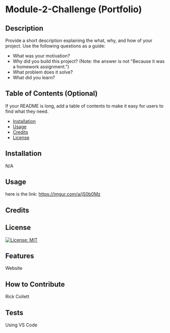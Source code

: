 # Module-2-Challenge (Portfolio)

## Description

Provide a short description explaining the what, why, and how of your project. Use the following questions as a guide:

- What was your motivation?
- Why did you build this project? (Note: the answer is not "Because it was a homework assignment.")
- What problem does it solve?
- What did you learn?

## Table of Contents (Optional)

If your README is long, add a table of contents to make it easy for users to find what they need.

- [Installation](#installation)
- [Usage](#usage)
- [Credits](#credits)
- [License](#license)

## Installation

N/A

## Usage

 here is the link: https://imgur.com/a/jS0b0Mz
 
 
## Credits
 

## License

 [![License: MIT](https://img.shields.io/badge/License-MIT-yellow.svg)](https://opensource.org/licenses/MIT)
 

 
## Features

Website

## How to Contribute

 Rick Collett

## Tests

Using VS Code
